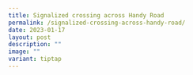 ```yaml
---
title: Signalized crossing across Handy Road
permalink: /signalized-crossing-across-handy-road/
date: 2023-01-17
layout: post
description: ""
image: ""
variant: tiptap
---
```

